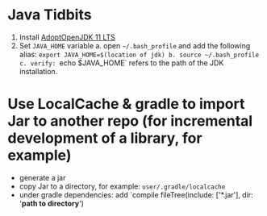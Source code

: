 # Java Tidbits 

1. Install [AdoptOpenJDK 11 LTS](https://adoptopenjdk.net/installation.html)
2. Set `JAVA_HOME` variable
	a. open `~/.bash_profile` and add the following alias: `export JAVA_HOME=$(location of jdk)
	b. source ~/.bash_profile 
	c. verify: `echo $JAVA_HOME` refers to the path of the JDK installation.  


# Use LocalCache & gradle to import Jar to another repo (for incremental development of a library, for example)
  - generate a jar
  - copy Jar to a directory, for example: `user/.gradle/localcache`
  - under gradle dependencies: add `compile fileTree(include: ['*.jar'], dir: '**path to directory**')
